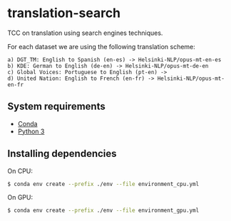 # translation-search

TCC on translation using search engines techniques.

For each dataset we are using the following translation scheme:
```
a) DGT_TM: English to Spanish (en-es) -> Helsinki-NLP/opus-mt-en-es
b) KDE: German to English (de-en) -> Helsinki-NLP/opus-mt-de-en
c) Global Voices: Portuguese to English (pt-en) ->
d) United Nation: English to French (en-fr) -> Helsinki-NLP/opus-mt-en-fr
```

## System requirements
- [Conda](https://anaconda.org/anaconda/conda)
- [Python 3](https://www.python.org/)

## Installing dependencies
On CPU:
```bash 
$ conda env create --prefix ./env --file environment_cpu.yml
```

On GPU:
```bash 
$ conda env create --prefix ./env --file environment_gpu.yml
```
